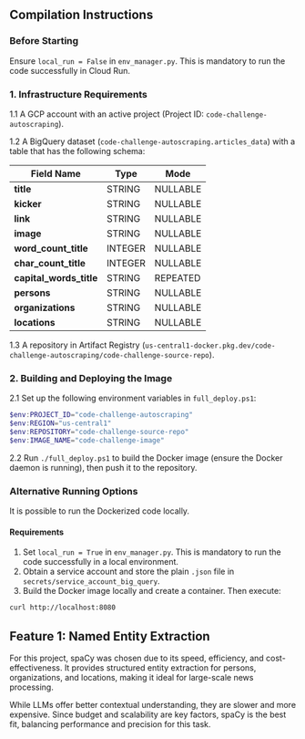 ## Compilation Instructions

### Before Starting
Ensure `local_run = False` in `env_manager.py`. This is mandatory to run the code successfully in Cloud Run.

### 1. Infrastructure Requirements

1.1 A GCP account with an active project (Project ID: `code-challenge-autoscraping`).

1.2 A BigQuery dataset (`code-challenge-autoscraping.articles_data`) with a table that has the following schema:

| Field Name            | Type    | Mode     |
|-----------------------|---------|----------|
| **title**             | STRING  | NULLABLE |
| **kicker**            | STRING  | NULLABLE |
| **link**              | STRING  | NULLABLE |
| **image**             | STRING  | NULLABLE |
| **word_count_title**  | INTEGER | NULLABLE |
| **char_count_title**  | INTEGER | NULLABLE |
| **capital_words_title** | STRING  | REPEATED |
| **persons**           | STRING  | NULLABLE |
| **organizations**     | STRING  | NULLABLE |
| **locations**         | STRING  | NULLABLE |

1.3 A repository in Artifact Registry (`us-central1-docker.pkg.dev/code-challenge-autoscraping/code-challenge-source-repo`).

### 2. Building and Deploying the Image

2.1 Set up the following environment variables in `full_deploy.ps1`:

```ps1
$env:PROJECT_ID="code-challenge-autoscraping"
$env:REGION="us-central1"
$env:REPOSITORY="code-challenge-source-repo"
$env:IMAGE_NAME="code-challenge-image"
```

2.2 Run `./full_deploy.ps1` to build the Docker image (ensure the Docker daemon is running), then push it to the repository.

### Alternative Running Options

It is possible to run the Dockerized code locally.

#### Requirements

1. Set `local_run = True` in `env_manager.py`. This is mandatory to run the code successfully in a local environment.
2. Obtain a service account and store the plain `.json` file in `secrets/service_account_big_query`.
3. Build the Docker image locally and create a container. Then execute:

```sh
curl http://localhost:8080
```

## Feature 1: Named Entity Extraction

For this project, spaCy was chosen due to its speed, efficiency, and cost-effectiveness. It provides structured entity extraction for persons, organizations, and locations, making it ideal for large-scale news processing.

While LLMs offer better contextual understanding, they are slower and more expensive. Since budget and scalability are key factors, spaCy is the best fit, balancing performance and precision for this task.